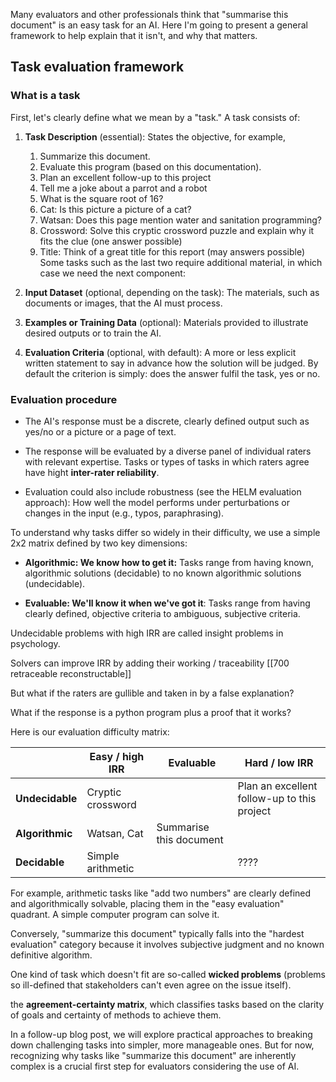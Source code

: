 Many evaluators and other professionals think that "summarise this document" is an easy task for an AI. Here I'm going to present a general framework to help explain that it isn't, and why that matters.

## Task evaluation framework 

### What is a task

First, let's clearly define what we mean by a "task." A task consists of:

1. **Task Description** (essential): States the objective, for example, 
	1. Summarize this document.
	2. Evaluate this program (based on this documentation).
	3. Plan an excellent follow-up to this project
	4. Tell me a joke about a parrot and a robot
	5. What is the square root of 16?
	6. Cat: Is this picture a picture of a cat?
	7. Watsan: Does this page mention water and sanitation programming?
	8. Crossword: Solve this cryptic crossword puzzle and explain why it fits the clue (one answer possible)
	9. Title: Think of a great title for this report (may answers possible)
    Some tasks such as the last two require additional material, in which case we need the next component: 
2. **Input Dataset** (optional, depending on the task): The materials, such as documents or images, that the AI must process.
 
3. **Examples or Training Data** (optional): Materials provided to illustrate desired outputs or to train the AI.
    
4. **Evaluation Criteria** (optional, with default): A more or less explicit written statement to say in advance how the solution will be judged. By default the criterion is simply: does the answer fulfil the task, yes or no.
        
### Evaluation procedure

- The AI's response must be a discrete, clearly defined output such as yes/no or a picture or a page of text.
    
- The response will be evaluated by a diverse panel of individual raters with relevant expertise. Tasks or types of tasks in which raters agree have hight **inter-rater reliability**.
- Evaluation could also include robustness (see the HELM evaluation approach): How well the model performs under perturbations or changes in the input (e.g., typos, paraphrasing).

To understand why tasks differ so widely in their difficulty, we use a simple 2x2 matrix defined by two key dimensions:

- **Algorithmic: We know how to get it:** Tasks range from having known, algorithmic solutions (decidable) to no known algorithmic solutions (undecidable).
    
- **Evaluable: We'll know it when we've got it**: Tasks range from having clearly defined, objective criteria to ambiguous, subjective criteria.

Undecidable problems with high IRR are called insight problems in psychology.

Solvers can improve IRR by adding their working / traceability [[700 retraceable reconstructable]]

But what if the raters are gullible and taken in by a false explanation?

What if the response is a python program plus a proof that it works?

Here is our evaluation difficulty matrix:

|                 | Easy / high IRR   | Evaluable               | Hard / low IRR                              |
| --------------- | ----------------- | ----------------------- | ------------------------------------------- |
| **Undecidable** | Cryptic crossword |                         | Plan an excellent follow-up to this project |
| **Algorithmic** | Watsan, Cat       | Summarise this document |                                             |
| **Decidable**   | Simple arithmetic |                         | ????                                        |



For example, arithmetic tasks like "add two numbers" are clearly defined and algorithmically solvable, placing them in the "easy evaluation" quadrant. A simple computer program can solve it. 

Conversely, "summarize this document" typically falls into the "hardest evaluation" category because it involves subjective judgment and no known definitive algorithm.

One kind of task which doesn't fit are so-called **wicked problems** (problems so ill-defined that stakeholders can't even agree on the issue itself).

the **agreement-certainty matrix**, which classifies tasks based on the clarity of goals and certainty of methods to achieve them.

In a follow-up blog post, we will explore practical approaches to breaking down challenging tasks into simpler, more manageable ones. But for now, recognizing why tasks like "summarize this document" are inherently complex is a crucial first step for evaluators considering the use of AI.

